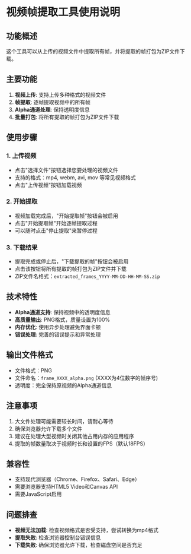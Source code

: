 # 视频帧提取工具使用说明

## 功能概述
这个工具可以从上传的视频文件中提取所有帧，并将提取的帧打包为ZIP文件下载。

## 主要功能
1. **视频上传**: 支持上传多种格式的视频文件
2. **帧提取**: 逐帧提取视频中的所有帧
3. **Alpha通道处理**: 保持透明度信息
4. **批量打包**: 将所有提取的帧打包为ZIP文件下载

## 使用步骤

### 1. 上传视频
- 点击"选择文件"按钮选择您要处理的视频文件
- 支持的格式：mp4, webm, avi, mov 等常见视频格式
- 点击"上传视频"按钮加载视频

### 2. 开始提取
- 视频加载完成后，"开始提取帧"按钮会被启用
- 点击"开始提取帧"开始逐帧提取过程
- 可以随时点击"停止提取"来暂停过程

### 3. 下载结果
- 提取完成或停止后，"下载提取的帧"按钮会被启用
- 点击该按钮将所有提取的帧打包为ZIP文件并下载
- ZIP文件名格式：`extracted_frames_YYYY-MM-DD-HH-MM-SS.zip`

## 技术特性
- **Alpha通道支持**: 保持视频中的透明度信息
- **高质量输出**: PNG格式，质量设置为100%
- **内存优化**: 使用异步处理避免界面卡顿
- **错误处理**: 完善的错误提示和异常处理

## 输出文件格式
- 文件格式：PNG
- 文件命名：`frame_XXXX_alpha.png` (XXXX为4位数字的帧序号)
- 透明度：完全保持原视频的Alpha通道信息

## 注意事项
1. 大文件处理可能需要较长时间，请耐心等待
2. 确保浏览器允许下载多个文件
3. 建议在处理大型视频时关闭其他占用内存的应用程序
4. 提取的帧数量取决于视频时长和设置的FPS（默认18FPS）

## 兼容性
- 支持现代浏览器（Chrome、Firefox、Safari、Edge）
- 需要浏览器支持HTML5 Video和Canvas API
- 需要JavaScript启用

## 问题排查
- **视频无法加载**: 检查视频格式是否受支持，尝试转换为mp4格式
- **提取失败**: 检查浏览器控制台错误信息
- **下载失败**: 确保浏览器允许下载，检查磁盘空间是否充足
